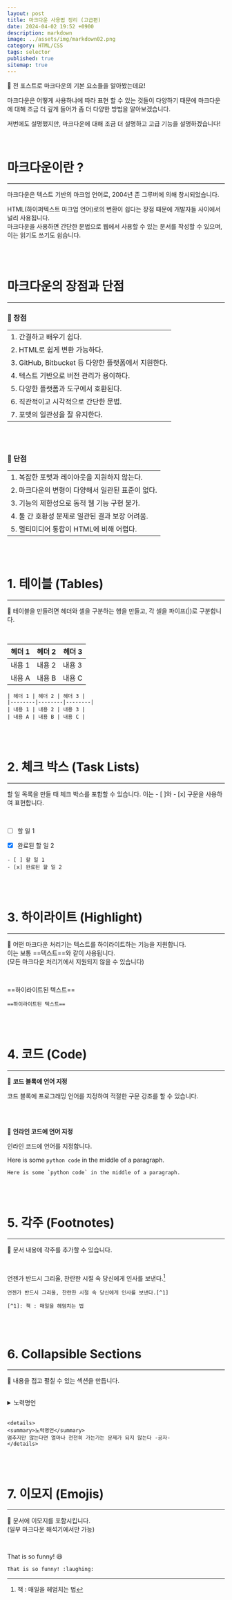 ```yaml
---
layout: post
title: 마크다운 사용법 정리 (고급편)
date: 2024-04-02 19:52 +0900
description: markdown
image: ../assets/img/markdown02.png
category: HTML/CSS
tags: selector
published: true
sitemap: true
---
```


🔖 전 포스트로 마크다운의 기본 요소들을 알아봤는데요!   

마크다운은 어떻게 사용하냐에 따라 표현 할 수 있는 것들이 다양하기 때문에 마크다운에 대해 조금 더 깊게 들어가 좀 더 다양한 방법을 알아보겠습니다.

저번에도 설명했지만, 마크다운에 대해 조금 더 설명하고 고급 기능을 설명하겠습니다!

<br>

# **마크다운이란 ?**
---
마크다운은 텍스트 기반의 마크업 언어로, 2004년 존 그루버에 의해 창시되었습니다. 

HTML(하이퍼텍스트 마크업 언어)로의 변환이 쉽다는 장점 때문에 개발자들 사이에서 널리 사용됩니다.    
마크다운을 사용하면 간단한 문법으로 웹에서 사용할 수 있는 문서를 작성할 수 있으며, 이는 읽기도 쓰기도 쉽습니다. 

<br>
<br>

# **마크다운의 장점과 단점** 
---
### 🌱 장점

|  |
|------|
| 1. 간결하고 배우기 쉽다. |
| 2. HTML로 쉽게 변환 가능하다. |
| 3. GitHub, Bitbucket 등 다양한 플랫폼에서 지원한다. |
| 4. 텍스트 기반으로 버전 관리가 용이하다. |
| 5. 다양한 플랫폼과 도구에서 호환된다. |
| 6. 직관적이고 시각적으로 간단한 문법. |
| 7. 포맷의 일관성을 잘 유지한다. |

<br>
<br>

### 🌱 단점

| |
|------|
| 1. 복잡한 포맷과 레이아웃을 지원하지 않는다. |
| 2. 마크다운의 변형이 다양해서 일관된 표준이 없다. |
| 3. 기능의 제한성으로 동적 웹 기능 구현 불가. |
| 4. 툴 간 호환성 문제로 일관된 결과 보장 어려움. |
| 5. 멀티미디어 통합이 HTML에 비해 어렵다. |

<br>
<br>

# **1. 테이블 (Tables)**
---
📌 테이블을 만들려면 헤더와 셀을 구분하는 행을 만들고, 각 셀을 파이프(|)로 구분합니다.

<br>


| 헤더 1 | 헤더 2 | 헤더 3 |
|--------|--------|--------|
| 내용 1 | 내용 2 | 내용 3 |
| 내용 A | 내용 B | 내용 C |

```
| 헤더 1 | 헤더 2 | 헤더 3 |
|--------|--------|--------|
| 내용 1 | 내용 2 | 내용 3 |
| 내용 A | 내용 B | 내용 C |

```

<br>
<br>

# **2. 체크 박스 (Task Lists)**
---

할 일 목록을 만들 때 체크 박스를 포함할 수 있습니다. 이는 - [ ]와 - [x] 구문을 사용하여 표현합니다.

<br>

- [ ] 할 일 1
- [x] 완료된 할 일 2


```
- [ ] 할 일 1
- [x] 완료된 할 일 2
```

<br>
<br>

# **3.  하이라이트 (Highlight)** 
---

📌 어떤 마크다운 처리기는 텍스트를 하이라이트하는 기능을 지원합니다.    
이는 보통 ==텍스트==와 같이 사용됩니다.    
(모든 마크다운 처리기에서 지원되지 않을 수 있습니다)   

<br>

==하이라이트된 텍스트==

```
==하이라이트된 텍스트==
```

<br>
<br>


# **4. 코드 (Code)**
---

📌 **코드 블록에 언어 지정**

코드 블록에 프로그래밍 언어를 지정하여 적절한 구문 강조를 할 수 있습니다.

<br>
<br>

📌 **인라인 코드에 언어 지정**

인라인 코드에 언어를 지정합니다.

Here is some `python code` in the middle of a paragraph.


```
Here is some `python code` in the middle of a paragraph.
```

<br>
<br>


# **5. 각주 (Footnotes)**
---
📌 문서 내용에 각주를 추가할 수 있습니다.

<br>

언젠가 반드시 그리울, 찬란한 시절 속 당신에게 인사를 보낸다.[^1]

[^1]: 책 : 매일을 헤엄치는 법 

```
언젠가 반드시 그리울, 찬란한 시절 속 당신에게 인사를 보낸다.[^1]

[^1]: 책 : 매일을 헤엄치는 법 
```

<br>
<br>

# **6. Collapsible Sections**
---

📌 내용을 접고 펼칠 수 있는 섹션을 만듭니다.

<br>

<details>
<summary>노력명언</summary>
멈추지만 않는다면 얼마나 천천히 가는가는 문제가 되지 않는다
-공자-
</details>

<br>

```
<details>
<summary>노력명언</summary>
멈추지만 않는다면 얼마나 천천히 가는가는 문제가 되지 않는다 -공자-
</details>
```

<br>
<br>

# **7. 이모지 (Emojis)**
---

📌 문서에 이모지를 포함시킵니다.    
(일부 마크다운 해석기에서만 가능)

<br>

That is so funny! :laughing:

```
That is so funny! :laughing:
```


     